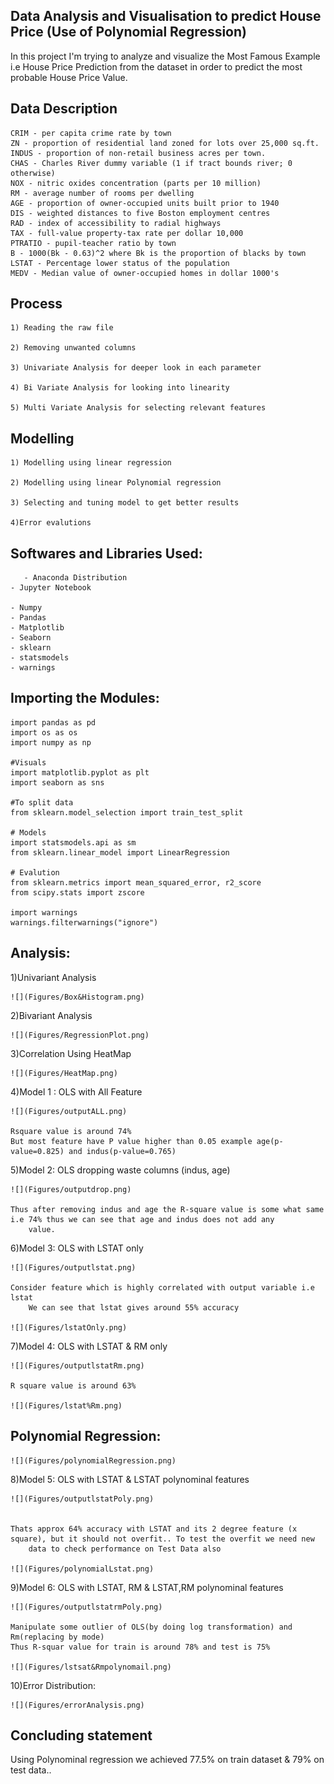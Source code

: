 
## Data Analysis and Visualisation to predict House Price (Use of Polynomial Regression)

In this project I'm trying to analyze and visualize the Most Famous Example i.e House Price Prediction from the dataset in order to predict the most probable House Price Value.

## Data Description

    CRIM - per capita crime rate by town
    ZN - proportion of residential land zoned for lots over 25,000 sq.ft.
    INDUS - proportion of non-retail business acres per town.
    CHAS - Charles River dummy variable (1 if tract bounds river; 0 otherwise)
    NOX - nitric oxides concentration (parts per 10 million)
    RM - average number of rooms per dwelling
    AGE - proportion of owner-occupied units built prior to 1940
    DIS - weighted distances to five Boston employment centres
    RAD - index of accessibility to radial highways
    TAX - full-value property-tax rate per dollar 10,000
    PTRATIO - pupil-teacher ratio by town
    B - 1000(Bk - 0.63)^2 where Bk is the proportion of blacks by town
    LSTAT - Percentage lower status of the population
    MEDV - Median value of owner-occupied homes in dollar 1000's
    

## Process
    
    1) Reading the raw file
    
    2) Removing unwanted columns
    
    3) Univariate Analysis for deeper look in each parameter
    
    4) Bi Variate Analysis for looking into linearity
    
    5) Multi Variate Analysis for selecting relevant features
    
## Modelling

    1) Modelling using linear regression
    
    2) Modelling using linear Polynomial regression
    
    3) Selecting and tuning model to get better results
    
    4)Error evalutions   
    
## Softwares and Libraries Used:

       - Anaconda Distribution
	- Jupyter Notebook
	
	- Numpy
	- Pandas
	- Matplotlib
	- Seaborn
    - sklearn 
    - statsmodels
    - warnings
    
## Importing the Modules:

    import pandas as pd
    import os as os
    import numpy as np

    #Visuals
    import matplotlib.pyplot as plt
    import seaborn as sns

    #To split data
    from sklearn.model_selection import train_test_split

    # Models
    import statsmodels.api as sm
    from sklearn.linear_model import LinearRegression
    
    # Evalution 
    from sklearn.metrics import mean_squared_error, r2_score
    from scipy.stats import zscore
    
    import warnings
    warnings.filterwarnings("ignore")
    
## Analysis:

1)Univariant Analysis

	![](Figures/Box&Histogram.png)

2)Bivariant Analysis

	![](Figures/RegressionPlot.png)

3)Correlation Using HeatMap

	![](Figures/HeatMap.png)

4)Model 1 : OLS with All Feature

	![](Figures/outputALL.png)
	
	Rsquare value is around 74%
	But most feature have P value higher than 0.05 example age(p-value=0.825) and indus(p-value=0.765)

5)Model 2: OLS dropping waste columns (indus, age)

	![](Figures/outputdrop.png)
    	
	Thus after removing indus and age the R-square value is some what same i.e 74% thus we can see that age and indus does not add any 
    	value.

6)Model 3: OLS with LSTAT only

	![](Figures/outputlstat.png)
  	
	Consider feature which is highly correlated with output variable i.e lstat
    	We can see that lstat gives around 55% accuracy

	![](Figures/lstatOnly.png)

7)Model 4: OLS with LSTAT & RM only

	![](Figures/outputlstatRm.png)

	R square value is around 63%

	![](Figures/lstat%Rm.png)

## Polynomial Regression:

	![](Figures/polynomialRegression.png)

8)Model 5: OLS with LSTAT & LSTAT polynominal features

	![](Figures/outputlstatPoly.png)


	Thats approx 64% accuracy with LSTAT and its 2 degree feature (x square), but it should not overfit.. To test the overfit we need new 
    	data to check performance on Test Data also

	![](Figures/polynomialLstat.png)

9)Model 6: OLS with LSTAT, RM & LSTAT,RM polynominal features

	![](Figures/outputlstatrmPoly.png)

   	Manipulate some outlier of OLS(by doing log transformation) and Rm(replacing by mode)
   	Thus R-squar value for train is around 78% and test is 75%
   
	![](Figures/lstsat&Rmpolynomail.png)

10)Error Distribution:

	![](Figures/errorAnalysis.png)

## Concluding statement 
    
   Using Polynominal regression we achieved 77.5% on train dataset & 79% on test data..
    
